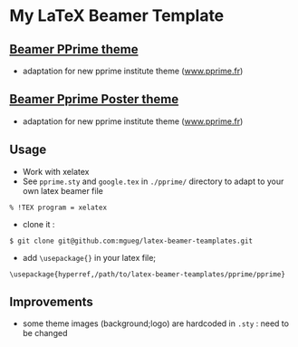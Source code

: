 # My LaTeX Beamer Template

## [Beamer PPrime theme](./pprime/)

- adaptation for new pprime institute theme (www.pprime.fr)

## [Beamer Pprime Poster theme](./poster/)

- adaptation for new pprime institute theme (www.pprime.fr)

## Usage

- Work with xelatex 
- See `pprime.sty` and `google.tex` in `./pprime/` directory to adapt to your own latex beamer file

```
% !TEX program = xelatex
```

- clone it :

```
$ git clone git@github.com:mgueg/latex-beamer-teamplates.git
```

- add `\usepackage{}` in your latex file;

```
\usepackage{hyperref,/path/to/latex-beamer-teamplates/pprime/pprime}
```


## Improvements

- some theme images (background;logo) are hardcoded in `.sty` : need to be changed

